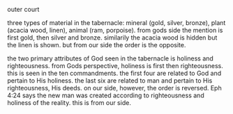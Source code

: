 outer court

three types of material in the tabernacle: mineral (gold, silver, bronze), plant (acacia wood,
linen), animal (ram, porpoise). from gods side the mention is first gold, then silver and bronze.
similarily the acacia wood is hidden but the linen is shown. but from our side the order
is the opposite.

the two primary attributes of God seen in the tabernacle is holiness and righteousness.
from Gods perspective, holiness is first then righteousness. this is seen in the ten commandments.
the first four are related to God and pertain to His holiness. the last six are related to
man and pertain to His righteousness, His deeds. on our side, however, the order is reversed.
Eph 4:24 says the new man was created according to righteousness and holiness of the reality. this is
from our side.
